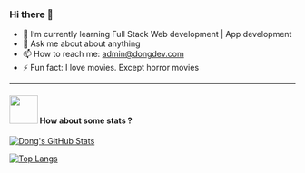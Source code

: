 ### Hi there 👋

<!--
**dongcodebmt/dongcodebmt** is a ✨ _special_ ✨ repository because its `README.md` (this file) appears on your GitHub profile.
Here are some ideas to get you started:

- 🔭 I’m currently working on ...
- 👯 I’m looking to collaborate on ...
- 😄 Pronouns: ...
- 🤔 I’m looking for help with ...-->
- 🌱 I’m currently learning Full Stack Web development | App development
- 💬 Ask me about about anything
- 📫 How to reach me: <admin@dongdev.com>
- ⚡ Fun fact: I love movies.  Except horror movies

-------

#### <img src="https://media.giphy.com/media/VgCDAzcKvsR6OM0uWg/giphy.gif" width="50"> How about some stats ?
   
[![Dong's GitHub Stats](https://github-readme-stats.vercel.app/api?username=dongcodebmt&show_icons=true)](https://github.com/dongcodebmt)   

[![Top Langs](https://github-readme-stats.vercel.app/api/top-langs/?username=dongcodebmt&layout=compact)](https://github.com/dongcodebmt)
